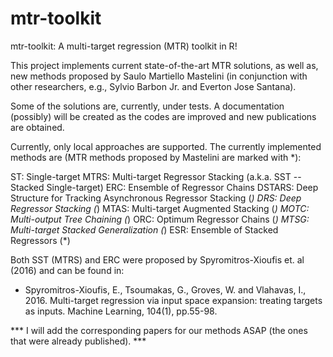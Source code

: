 # mtr-toolkit

mtr-toolkit: A multi-target regression (MTR) toolkit in R!

This project implements current state-of-the-art MTR solutions, as well as, new methods proposed by Saulo Martiello Mastelini (in conjunction with other researchers, e.g., Sylvio Barbon Jr. and Everton Jose Santana).

Some of the solutions are, currently, under tests. A documentation (possibly) will be created as the codes are improved and new publications are obtained.

Currently, only local approaches are supported. The currently implemented methods are (MTR methods proposed by Mastelini are marked with *):

ST: Single-target
MTRS: Multi-target Regressor Stacking (a.k.a. SST -- Stacked Single-target)
ERC: Ensemble of Regressor Chains
DSTARS: Deep Structure for Tracking Asynchronous Regressor Stacking (*)
DRS: Deep Regressor Stacking (*)
MTAS: Multi-target Augmented Stacking (*)
MOTC: Multi-output Tree Chaining (*)
ORC: Optimum Regressor Chains (*)
MTSG: Multi-target Stacked Generalization (*)
ESR: Ensemble of Stacked Regressors (*)

Both SST (MTRS) and ERC were proposed by Spyromitros-Xioufis et. al (2016) and can be found in:

- Spyromitros-Xioufis, E., Tsoumakas, G., Groves, W. and Vlahavas, I., 2016. Multi-target regression via input space expansion: treating targets as inputs. Machine Learning, 104(1), pp.55-98.

*** I will add the corresponding papers for our methods ASAP (the ones that were already published). ***
